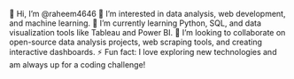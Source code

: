 👋 Hi, I’m @raheem4646
👀 I’m interested in data analysis, web development, and machine learning.
🌱 I’m currently learning Python, SQL, and data visualization tools like Tableau and Power BI.
💞️ I’m looking to collaborate on open-source data analysis projects, web scraping tools, and creating interactive dashboards.
⚡ Fun fact: I love exploring new technologies and am always up for a coding challenge!
<!---
raheem4646/raheem4646 is a ✨ special ✨ repository because its `README.md` (this file) appears on your GitHub profile.
You can click the Preview link to take a look at your changes.
--->
